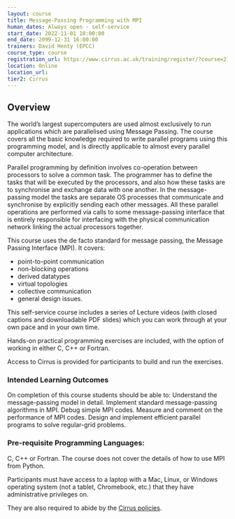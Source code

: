 ```yaml
---
layout: course
title: Message-Passing Programming with MPI
human_dates: Always open - self-service 
start_date: 2022-11-01 10:00:00
end_date: 2099-12-31 16:00:00
trainers: David Henty (EPCC)
course_type: course
registration_url: https://www.cirrus.ac.uk/training/register/?course=210000-mpi-self-service
location: Online
location_url:
tier2: Cirrus
---
```


## Overview

The world’s largest supercomputers are used almost exclusively to run
applications which are parallelised using Message Passing. The course
covers all the basic knowledge required to write parallel programs
using this programming model, and is directly applicable to almost
every parallel computer architecture.

Parallel programming by definition involves co-operation between
processors to solve a common task. The programmer has to define the
tasks that will be executed by the processors, and also how these
tasks are to synchronise and exchange data with one another. In the
message-passing model the tasks are separate OS processes that
communicate and synchronise by explicitly sending each other
messages. All these parallel operations are performed via calls to
some message-passing interface that is entirely responsible for
interfacing with the physical communication network linking the actual
processors together.

This course uses the de facto standard for message passing, the
Message Passing Interface (MPI). It covers:

- point-to-point communication
- non-blocking operations
- derived datatypes
- virtual topologies
- collective communication
- general design issues.

This self-service course includes a series of Lecture videos (with
closed captions and downloadable PDF slides) which you can work through at
your own pace and in your own time.

Hands-on practical programming exercises are included, with the option
of working in either C, C++ or Fortran.
 
Access to Cirrus is provided for participants to build and run the exercises.

### Intended Learning Outcomes

On completion of this course students should be able to: Understand
the message-passing model in detail. Implement standard
message-passing algorithms in MPI. Debug simple MPI codes. Measure and
comment on the performance of MPI codes. Design and implement
efficient parallel programs to solve regular-grid problems.

### Pre-requisite Programming Languages:

C, C++ or Fortran. The course does not cover the details of how to use MPI from Python.

Participants must have access to a laptop with a Mac, Linux, or
Windows operating system (not a tablet, Chromebook, etc.) that they
have administrative privileges on.

They are also required to abide by the [Cirrus policies](../../../about/policies/tandc.html). 

<section id="service">
</section>


